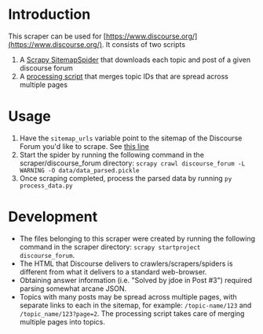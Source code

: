 # Introduction
This scraper can be used for [https://www.discourse.org/](https://www.discourse.org/). It consists of two scripts
1. A [Scrapy SitemapSpider](https://docs.scrapy.org/en/latest/topics/spiders.html#sitemapspider) that downloads each topic and post of a given discourse forum
2. A [processing script](process_data.py) that merges topic IDs that are spread across multiple pages

# Usage
1. Have the `sitemap_urls` variable point to the sitemap of the Discourse Forum you'd like to scrape. See [this line](discourse_forum/spiders/spider.py#L7)
2. Start the spider by running the following command in the scraper/discourse_forum directory: `scrapy crawl discourse_forum -L WARNING -O data/data_parsed.pickle`
3. Once scraping completed, process the parsed data by running `py process_data.py`

# Development
* The files belonging to this scraper were created by running the following command in the scraper directory: `scrapy startproject discourse_forum`. 
* The HTML that Discourse delivers to crawlers/scrapers/spiders is different from what it delivers to a standard web-browser.
* Obtaining answer information (i.e. "Solved by jdoe in Post #3") required parsing somewhat arcane JSON.
* Topics with many posts may be spread across multiple pages, with separate links to each in the sitemap, for example: `/topic-name/123` and `/topic_name/123?page=2`. The processing script takes care of merging multiple pages into topics.


